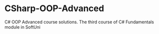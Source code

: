 # CSharp-OOP-Advanced
C# OOP Advanced course solutions. The third course of C# Fundamentals module in SoftUni

